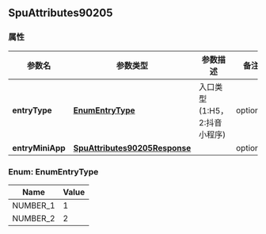 <a name="SpuAttributes90205"></a>
## SpuAttributes90205
### 属性
参数名 | 参数类型 | 参数描述 | 备注
------------ | ------------- | ------------- | -------------
**entryType** | [**EnumEntryType**](#EnumEntryType) | 入口类型(1:H5，2:抖音小程序) |  optional
**entryMiniApp** | [**SpuAttributes90205Response**](#SpuAttributes90205Response) |  |  optional

<a name="EnumEntryType"></a>
### Enum: EnumEntryType
Name | Value
---- | -----
NUMBER_1 | 1
NUMBER_2 | 2


<markdown src="./SpuAttributes90205Response.md"/>
